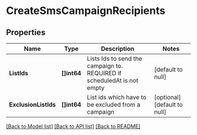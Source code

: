 # CreateSmsCampaignRecipients

## Properties
Name | Type | Description | Notes
------------ | ------------- | ------------- | -------------
**ListIds** | **[]int64** | Lists Ids to send the campaign to. REQUIRED if scheduledAt is not empty | [default to null]
**ExclusionListIds** | **[]int64** | List ids which have to be excluded from a campaign | [optional] [default to null]

[[Back to Model list]](../README.md#documentation-for-models) [[Back to API list]](../README.md#documentation-for-api-endpoints) [[Back to README]](../README.md)

